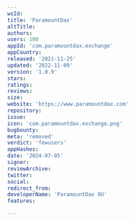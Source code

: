 ```yaml
---
wsId: 
title: 'ParamountDax'
altTitle: 
authors: 
users: 100
appId: 'com.paramountdax.exchange'
appCountry: 
released: '2021-11-25'
updated: '2022-11-09'
version: '1.0.9'
stars: 
ratings: 
reviews: 
size: 
website: 'https://www.paramountdax.com'
repository: 
issue: 
icon: 'com.paramountdax.exchange.png'
bugbounty: 
meta: 'removed'
verdict: 'fewusers'
appHashes: 
date: '2024-07-05'
signer: 
reviewArchive: 
twitter: 
social: 
redirect_from: 
developerName: 'ParamountDax OU'
features: 

---
```


